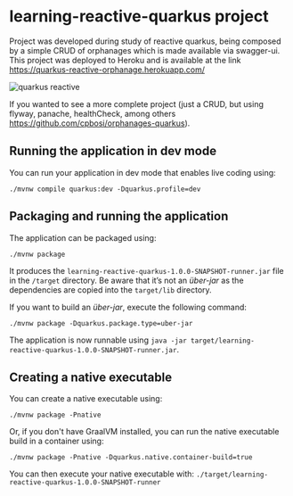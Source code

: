 # learning-reactive-quarkus project

Project was developed during study of reactive quarkus, being composed by a simple CRUD of orphanages which is made available via swagger-ui. This project was deployed to Heroku and is available at the link https://quarkus-reactive-orphanage.herokuapp.com/

![quarkus reactive](https://user-images.githubusercontent.com/21676380/104816579-e5932b80-57fa-11eb-817a-a5bc86953076.png)


If you wanted to see a more complete project (just a CRUD, but using flyway, panache, healthCheck, among others https://github.com/cpbosi/orphanages-quarkus).

## Running the application in dev mode

You can run your application in dev mode that enables live coding using:
```shell script
./mvnw compile quarkus:dev -Dquarkus.profile=dev
```

## Packaging and running the application

The application can be packaged using:
```shell script
./mvnw package
```
It produces the `learning-reactive-quarkus-1.0.0-SNAPSHOT-runner.jar` file in the `/target` directory.
Be aware that it’s not an _über-jar_ as the dependencies are copied into the `target/lib` directory.

If you want to build an _über-jar_, execute the following command:
```shell script
./mvnw package -Dquarkus.package.type=uber-jar
```

The application is now runnable using `java -jar target/learning-reactive-quarkus-1.0.0-SNAPSHOT-runner.jar`.

## Creating a native executable

You can create a native executable using: 
```shell script
./mvnw package -Pnative
```

Or, if you don't have GraalVM installed, you can run the native executable build in a container using: 
```shell script
./mvnw package -Pnative -Dquarkus.native.container-build=true
```

You can then execute your native executable with: `./target/learning-reactive-quarkus-1.0.0-SNAPSHOT-runner`
